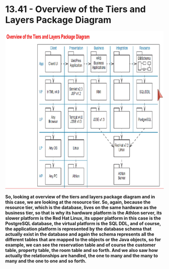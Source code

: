 # 13.41 - Overview of the Tiers and Layers Package Diagram

<img src="/images/13_41_01.jpg" width="800" height="500">

**So, looking at overview of the tiers and layers package diagram and in this case, we are looking at the resource tier. So, again, because the resource tier, which is the database, lives on the same hardware as the business tier, so that is why its hardware platform is the Athlon server, its slower platform is the Red Hat Linux, its upper platform in this case is the PostgreSQL database, the virtual platform is the SQL DDL, and of course, the application platform is represented by the database schema that actually exist in the database and again the schema represents all the different tables that are mapped to the objects or the Java objects, so for example, we can see the reservation table and of course the customer table, property table, the room table and so forth. And we also saw how actually the relationships are handled, the one to many and the many to many and the one to one and so forth.**